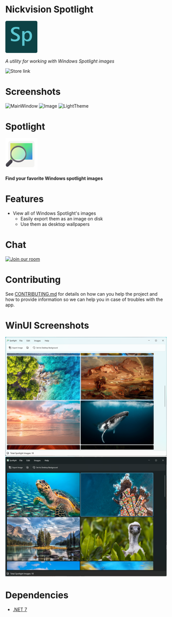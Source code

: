 # Nickvision Spotlight
<img src="NickvisionSpotlight/Assets/icon.png" width="100" height="100"/>

*A utility for working with Windows Spotlight images*

<a style="text-decoration:none" href="https://www.microsoft.com/store/apps/9P1M73Z5QMXJ">
    <img src="https://img.shields.io/badge/Microsoft%20Store-Download-purple.svg?style=flat-round" alt="Store link" />
</a>

# Screenshots
![MainWindow](https://user-images.githubusercontent.com/17648453/186967903-952dd974-a313-4c66-9778-339577922ce4.png)
![Image](https://user-images.githubusercontent.com/17648453/186967916-0334035b-2834-4d5e-a9a8-c3bc956ac223.png)
![LightTheme](https://user-images.githubusercontent.com/17648453/186967921-78e1e99c-5502-49f4-9ae4-e08f530d4e16.png)

# Spotlight
<img src="NickvisionSpotlight.Shared/Resources/org.nickvision.spotlight.png" width="100" height="100"/>

 **Find your favorite Windows spotlight images**

# Features
- View all of Windows Spotlight's images
    - Easily export them as an image on disk
    - Use them as desktop wallpapers

# Chat
<a href='https://matrix.to/#/#nickvision:matrix.org'><img width='140' alt='Join our room' src='https://user-images.githubusercontent.com/17648453/196094077-c896527d-af6d-4b43-a5d8-e34a00ffd8f6.png'/></a>

# Contributing

See [CONTRIBUTING.md](CONTRIBUTING.md) for details on how can you help the project and how to provide information so we can help you in case of troubles with the app.

# WinUI Screenshots
![WinUILight](NickvisionSpotlight.WinUI/Screenshots/Light.png)
![WinUIDark](NickvisionSpotlight.WinUI/Screenshots/Dark.png)

# Dependencies
- [.NET 7](https://dotnet.microsoft.com/en-us/)

